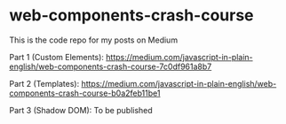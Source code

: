 # web-components-crash-course
This is the code repo for my posts on Medium

Part 1 (Custom Elements): https://medium.com/javascript-in-plain-english/web-components-crash-course-7c0df961a8b7

Part 2 (Templates): https://medium.com/javascript-in-plain-english/web-components-crash-course-b0a2feb11be1

Part 3 (Shadow DOM): To be published
